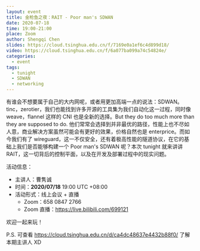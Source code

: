 ```yaml
---
layout: event
title: 金枪鱼之夜：RAIT - Poor man's SDWAN
date: 2020-07-18
time: 19:00-21:00
place: Zoom
author: Shengqi Chen
slides: https://cloud.tsinghua.edu.cn/f/7169e0a1ef6c4d899d18/
video: https://cloud.tsinghua.edu.cn/f/6a077ba099a74c54824e/
categories:
  - event
tags:
  - tunight
  - SDWAN
  - networking
---
```


有谁会不想要属于自己的大内网呢，或者用更加高端一点的说法：SDWAN。tinc，zerotier，我们也能找到许多开源的工具集为我们自动化这一过程，同时像 weave，flannel 这样的 CNI 也是全新的选择。But they do too much more than they are supposed to do. 他们常常会选择到并非最优的路径，性能上也不尽如人意，商业解决方案虽然可能会有更好的效果，价格自然也是 enterprice。而如今我们有了 wireguard，这一不仅安全，还有着极高性能的隧道协议，在它的基础上我们是否能够构建一个 Poor man's SDWAN 呢？本次 tunight 就来讲讲 RAIT，这一切背后的控制平面，以及在开发及部署过程中的现实问题。

<!--more-->

活动信息：

* 主讲人：曹隽诚
* 时间：**2020/07/18** 19:00 UTC +08:00
* 活动形式：线上会议 + 直播
  * Zoom：658 0847 2766
  * Zoom 直播：https://live.bilibili.com/699121

欢迎一起来玩！

P.S. 可查看 https://cloud.tsinghua.edu.cn/d/ca4dc48637e4432b88f0/ 了解本期主讲人 XD
